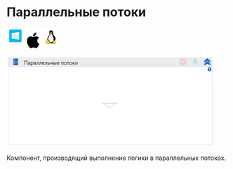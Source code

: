 # Параллельные потоки

![](<../../../.gitbook/assets/image (119) (142).png>)

![](<../../../.gitbook/assets/image (71).png>)

Компонент, производящий выполнение логики в параллельных потоках.
